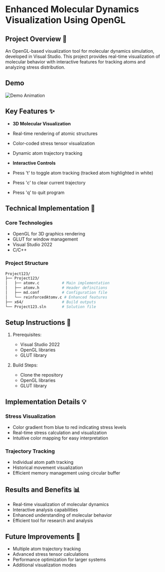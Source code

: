 # Enhanced Molecular Dynamics Visualization Using OpenGL

## Project Overview 🎯
An OpenGL-based visualization tool for molecular dynamics simulation, developed in Visual Studio. This project provides real-time visualization of molecular behavior with interactive features for tracking atoms and analyzing stress distribution.

## Demo
![Demo Animation](demo.gif)  

## Key Features ✨
- **3D Molecular Visualization**
 - Real-time rendering of atomic structures
 - Color-coded stress tensor visualization
 - Dynamic atom trajectory tracking

- **Interactive Controls**
 - Press 't' to toggle atom tracking (tracked atom highlighted in white)
 - Press 'c' to clear current trajectory
 - Press 'q' to quit program

## Technical Implementation 🔧
### Core Technologies
- OpenGL for 3D graphics rendering
- GLUT for window management
- Visual Studio 2022
- C/C++

### Project Structure
```bash
Project123/
├── Project123/
│   ├── atomv.c          # Main implementation
│   ├── atomv.h          # Header definitions
│   ├── md.conf          # Configuration file
│   └── reinforcedAtomv.c # Enhanced features
├── x64/                 # Build outputs
└── Project123.sln       # Solution file
```

## Setup Instructions 🚀
1. Prerequisites:
   - Visual Studio 2022
   - OpenGL libraries
   - GLUT library

2. Build Steps:
    - Clone the repository
    - OpenGL libraries
    - GLUT library

## Implementation Details 💡
### Stress Visualization
- Color gradient from blue to red indicating stress levels
- Real-time stress calculation and visualization
- Intuitive color mapping for easy interpretation

### Trajectory Tracking
- Individual atom path tracking
- Historical movement visualization
- Efficient memory management using circular buffer

## Results and Benefits 📊
- Real-time visualization of molecular dynamics
- Interactive analysis capabilities
- Enhanced understanding of molecular behavior
- Efficient tool for research and analysis

## Future Improvements 🔄
- Multiple atom trajectory tracking
- Advanced stress tensor calculations
- Performance optimization for larger systems
- Additional visualization modes
